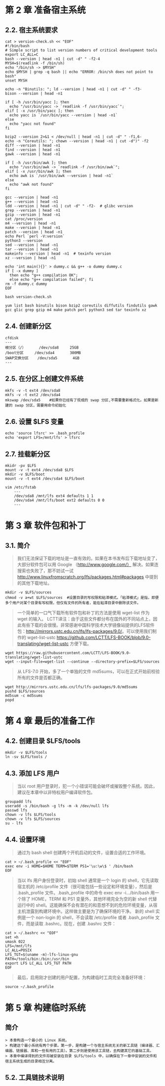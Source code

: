 
# 第 2 章 准备宿主系统

## 2.2. 宿主系统要求

```
cat > version-check.sh << "EOF"
#!/bin/bash
# Simple script to list version numbers of critical development tools
export LC_ALL=C
bash --version | head -n1 | cut -d" " -f2-4
MYSH=$(readlink -f /bin/sh)
echo "/bin/sh -> $MYSH"
echo $MYSH | grep -q bash || echo "ERROR: /bin/sh does not point to bash"
unset MYSH

echo -n "Binutils: "; ld --version | head -n1 | cut -d" " -f3-
bison --version | head -n1

if [ -h /usr/bin/yacc ]; then
  echo "/usr/bin/yacc -> `readlink -f /usr/bin/yacc`";
elif [ -x /usr/bin/yacc ]; then
  echo yacc is `/usr/bin/yacc --version | head -n1`
else
  echo "yacc not found" 
fi

bzip2 --version 2>&1 < /dev/null | head -n1 | cut -d" " -f1,6-
echo -n "Coreutils: "; chown --version | head -n1 | cut -d")" -f2
diff --version | head -n1
find --version | head -n1
gawk --version | head -n1

if [ -h /usr/bin/awk ]; then
  echo "/usr/bin/awk -> `readlink -f /usr/bin/awk`";
elif [ -x /usr/bin/awk ]; then
  echo awk is `/usr/bin/awk --version | head -n1`
else 
  echo "awk not found" 
fi

gcc --version | head -n1
g++ --version | head -n1
ldd --version | head -n1 | cut -d" " -f2-  # glibc version
grep --version | head -n1
gzip --version | head -n1
cat /proc/version
m4 --version | head -n1
make --version | head -n1
patch --version | head -n1
echo Perl `perl -V:version`
python3 --version
sed --version | head -n1
tar --version | head -n1
makeinfo --version | head -n1  # texinfo version
xz --version | head -n1

echo 'int main(){}' > dummy.c && g++ -o dummy dummy.c
if [ -x dummy ]
  then echo "g++ compilation OK";
  else echo "g++ compilation failed"; fi
rm -f dummy.c dummy
EOF

bash version-check.sh
```

```
yum list bash binutils bison bzip2 coreutils diffutils findutils gawk gcc glic grep gzip m4 make patch perl python3 sed tar texinfo xz 
```

## 2.4. 创建新分区

```
cfdisk
---
根分区（/）      /dev/sda8     25GB
/boot分区     /dev/sda4       300MB
SWAP交换分区    /dev/sda5       4GB
---
```

## 2.5. 在分区上创建文件系统

```
mkfs -v -t ext4 /dev/sda8
mkfs -v -t ext2 /dev/sda4
mkswap /dev/sda5    #如果你已经有了现成的 swap 分区,不需要重新格式化。如果是新建的 swap 分区，需要用命令初始化
```

## 2.6. 设置 $LFS 变量

```
echo 'source lfsrc' >> .bash_profile
echo 'export LFS=/mnt/lfs' > lfsrc
```

## 2.7. 挂载新分区

```
mkidr -pv $LFS
mount -v -t ext4 /dev/sda8 $LFS
mkdir -v $LFS/boot
mount -v -t ext4 /dev/sda4 $LFS/boot

vim /etc/fstab
    ---
    /dev/sda8 /mnt/lfs ext4 defaults 1 1
    /dev/sda4 /mnt/lfs/boot ext2 defaults 0 0
    ---
```

# 第 3 章 软件包和补丁

## 3.1. 简介

> 我们无法保证下载的地址是一直有效的。如果在本书发布后下载地址变了，大部分软件包可以用 Google （http://www.google.com/） 解决。如果连搜索也失败了，那不妨试一试 <http://www.linuxfromscratch.org/lfs/packages.html#packages> 中提到的其他下载地址。

```
mkdir -v $LFS/sources
chmod -v a+wt $LFS/sources  #设置目录的写权限和粘滞模式。「粘滞模式」是指，即便多个用户对某个目录有写权限，但仅有文件的所有者，能在粘滞目录中删除该文件。
```

> 一个简单的一口气下载所有软件包和补丁的方法是使用 wget-list 作为 wget 的输入。
> LCTT译注：由于这些文件都分布在国外的不同站点上，因此有些下载的会很慢。非常感谢中国科学技术大学镜像站提供的LFS软件包：<http://mirrors.ustc.edu.cn/lfs/lfs-packages/9.0/>。可以使用我们制作的 wget-list-ustc <https://github.com/LCTT/LFS-BOOK/blob/9.0-translating/wget-list-ustc> 方便下载。

```
wget https://raw.githubusercontent.com/LCTT/LFS-BOOK/9.0-translating/wget-list-ustc
wget --input-file=wget-list --continue --directory-prefix=$LFS/sources
```

> 从 LFS-7.0 开始，多了一个单独的文件 md5sums，可以在正式开始前校验所有的文件是否都正确。

```
wget http://mirrors.ustc.edu.cn/lfs/lfs-packages/9.0/md5sums
pushd $LFS/sources
md5sum -c md5sums
popd
```

# 第 4 章 最后的准备工作

## 4.2. 创建目录 $LFS/tools

```
mkdir -v $LFS/tools
ln -sv $LFS/tools /
```

## 4.3. 添加 LFS 用户

> 当以 root 用户登录时，犯一个小错误可能会破坏或摧毁整个系统。因此，建议在本章中以非特权用户编译软件包。

```
groupadd lfs
useradd -s /bin/bash -g lfs -m -k /dev/null lfs
passwd lfs
chown -v lfs $LFS/tools
chown -v lfs $LFS/sources
su - lfs
```

## 4.4. 设置环境

> 通过为 bash shell 创建两个开机启动的文件，设置合适的工作环境。

```
cat > ~/.bash_profile << "EOF"
exec env -i HOME=$HOME TERM=$TERM PS1='\u:\w\$ ' /bin/bash
EOF
```

> 当以 lfs 用户身份登录时，初始 shell 通常是一个 login 的 shell，它先读取宿主机的 /etc/profile 文件（很可能包括一些设定和环境变量），然后是 .bash_profile 文件。.bash_profile 中的命令 exec env -i.../bin/bash 用一个除了 HOME，TERM 和 PS1 变量外，其他环境完全为空的新 shell 代替运行中的 shell。这能确保不会有潜在的和意想不到的危险环境变量，从宿主机泄露到构建环境中。这样做主要是为了确保环境的干净。
> 新的 shell 实例是一个 non-login 的 shell，不会读取 /etc/profile 或者 .bash_profile 文件，而是读取 .bashrc。现在，创建 .bashrc 文件：

```
cat > ~/.bashrc << "EOF"
set +h
umask 022
LFS=/mnt/lfs
LC_ALL=POSIX
LFS_TGT=$(uname -m)-lfs-linux-gnu
PATH=/tools/bin:/bin:/usr/bin
export LFS LC_ALL LFS_TGT PATH
EOF
```

> 最后，启用刚才创建的用户配置，为构建临时工具完全准备好环境：

```
source ~/.bash_profile
```

# 第 5 章 构建临时系统

## 简介

    > 本章构造一个最小的 Linux 系统。
    > 构建这个最小系统有两个步骤。第一步，是构建一个与宿主系统无关的新工具链（编译器、汇编器、链接器、库和一些有用的工具）。第二步则是使用该工具链，去构建其它的基础工具。
    > 本章中编译得到的文件将被安装在目录 $LFS/tools 中，以确保在下一章中安装的文件和宿主系统生成的目录相互分离。

## 5.2. 工具链技术说明
